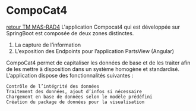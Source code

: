# CompoCat4
[retour TM MAS-RAD4](https://github.com/sebastienvial/TM-MAS-RAD4/blob/main/README.md)
L'application Compocat4 qui est développée sur SpringBoot est composée de deux zones distinctes.

1.	La capture de l’information
2.	L’exposition des Endpoints pour l’application PartsView (Angular)

CompoCat4 permet de capitaliser les données de base et de les traiter afin de les mettre à disposition dans un système homogène et standardisé. L’application dispose des fonctionnalités suivantes :

	Contrôle de l’intégrité des données 
	Traitement des données, ajout d’infos si nécessaire
	Chargement en base de données selon le modèle prédéfini
	Création du package de données pour la visualisation

